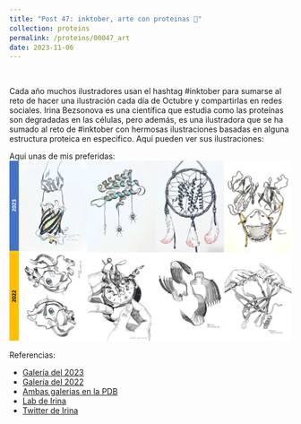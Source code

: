 ```yaml
---
title: "Post 47: inktober, arte con proteinas 🎨"
collection: proteins
permalink: /proteins/00047_art
date: 2023-11-06
---
```


&nbsp;

Cada año muchos ilustradores usan el hashtag #inktober para sumarse al reto de hacer una ilustración cada día de Octubre y compartirlas en redes sociales. Irina Bezsonova es una científica que estudia como las proteínas son degradadas en las células, pero además, es una ilustradora que se ha sumado al reto de #inktober con hermosas ilustraciones basadas en alguna estructura proteica en especifico. Aquí pueden ver sus ilustraciones:

Aqui unas de mis preferidas:
![img](/images/proteins/00047_art.jpg)

Referencias:
* [Galería del 2023](https://www.ebi.ac.uk/pdbe/inktober-2023-irina-bezsonova)
* [Galería del 2022](https://cdn.rcsb.org/rcsb-pdb/general_information/news_publications/newsletters/2022q1/corner.html)
* [Ambas galerias en la PDB](https://pdb101.rcsb.org/sci-art/bezsonova-gallery)
* [Lab de Irina](https://health.uconn.edu/bezsonova-lab/)
* [Twitter de Irina](https://twitter.com/IrinaBezsonova)




